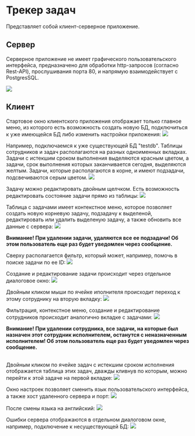 # Трекер задач
Представляет собой клиент-серверное приложение.

## Сервер

Серверное приложение не имеет графического пользовательского интерфейса, предназначено для обработки http-запросов (согласно Rest-API), прослушивания порта 80, и напрямую взаимодействует с PostgresSQL.

![](imgs/server.png)

## Клиент

Стартовое окно клиентского приложения отображает только главное меню, из которого есть возможность создать новую БД, подключиться к уже имеющейся БД либо изменить настройки приложения:
![](imgs/default.png)

Например, подключаемся к уже существующей БД "testdb". Таблицы сотрудников и задач располагаются на разных одноименных вкладках. Задачи с истекшим сроком выполнения выделяются красным цветом, а задачи, срок выполнения которых заканчивается сегодня, выделяются желтым. Задачи, которые располагаются в корне, и имеют подзадачи, подсвечиваются серым цветом.
![](imgs/tasks.png)

Задачу можно редактировать двойным щелчком. Есть возможность редактировать состояние задачи прямо из таблицы:
![](imgs/state.png)

Таблица с задачами имеет контекстное меню, которое позволяет создать новую корневую задачу, подзадачу к выделеной, редактировать или удалить выделеную задачу, а также обновить все данные с сервера:
![](imgs/contextmenu.png)

**Внимание! При удалении задачи, удаляются все ее подзадачи! Об этом пользователь еще раз будет уведомлен через сообщение.**<br>

Сверху располагается фильтр, который может, например, помочь в поиске задачи по ее ID:
![](imgs/filter.png)

Создание и редактирование задачи происходит через отдельное диалоговое окно:
![](imgs/newtask.png)

Двойным кликом мыши по ячейке иполнителя происходит переход к этому сотруднику на вторую вкладку:
![](imgs/employees.png)

Фильтрация, контекстное меню, создание и редактирование сотрудников происходит аналогично вкладке с задачами:
![](imgs/newemployee.png)

**Внимание! При удалении сотрудника, все задачи, на которые был назначен этот сотрудник исполнителем, останутся с неназначенным исполнителем! Об этом пользователь еще раз будет уведомлен через сообщение.**<br><br>

Двойным кликом по ячейке задач с истекшим сроком исполнения отображается таблица этих задач, дважды кливнув по которым, можно перейти к этой задаче на первой вкладке:
![](imgs/expiredtasks.png)

Окно настроек позволяет сменить язык пользовательского интерфейса, а также хост удаленного сервера и порт:
![](imgs/settings.png)

После смены языка на английский:
![](imgs/en.png)

Ошибки сервера отображаются в отдельном диалоговом окне, например, подключение к несуществующей БД:
![](imgs/error.png)